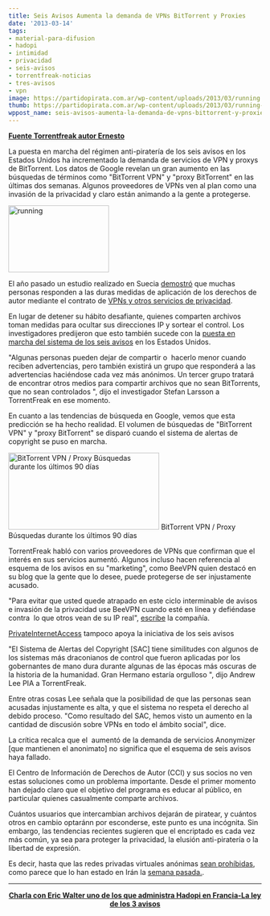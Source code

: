 ```yaml
---
title: Seis Avisos Aumenta la demanda de VPNs BitTorrent y Proxies
date: '2013-03-14'
tags:
- material-para-difusion
- hadopi
- intimidad
- privacidad
- seis-avisos
- torrentfreak-noticias
- tres-avisos
- vpn
image: https://partidopirata.com.ar/wp-content/uploads/2013/03/running.jpg
thumb: https://partidopirata.com.ar/wp-content/uploads/2013/03/running-150x133.jpg
wppost_name: seis-avisos-aumenta-la-demanda-de-vpns-bittorrent-y-proxies
---
```


<strong><a href="http://torrentfreak.com/six-strikes-boosts-demand-for-bittorrent-vpns-and-proxies-130311/" target="_blank">Fuente Torrentfreak autor Ernesto</a></strong>

La puesta en marcha del régimen anti-piratería de los seis avisos en los Estados Unidos ha incrementado la demanda de servicios de VPN y proxys de BitTorrent. Los datos de Google revelan un gran aumento en las búsquedas de términos como "BitTorrent VPN" y "proxy BitTorrent" en las últimas dos semanas. Algunos proveedores de VPNs ven al plan como una invasión de la privacidad y claro están animando a la gente a protegerse.

<a href="https://partidopirata.com.ar/wp-content/uploads/2013/03/running.jpg"><img class="alignright size-full wp-image-8821" alt="running" src="https://partidopirata.com.ar/wp-content/uploads/2013/03/running.jpg" width="200" height="133" /></a>

El año pasado un estudio realizado en Suecia <a href="http://torrentfreak.com/pirate-bay-users-hide-ip-addresses-to-counter-copyright-enforcement-research-finds-121109/">demostró</a> que muchas personas responden a las duras medidas de aplicación de los derechos de autor mediante el contrato de <a href="http://torrentfreak.com/vpn-services-that-take-your-anonymity-seriously-2013-edition-130302/">VPNs y otros servicios de privacidad</a>.

En lugar de detener su hábito desafiante, quienes comparten archivos toman medidas para ocultar sus direcciones IP y sortear el control. Los investigadores predijeron que esto también sucede con la <a href="http://torrentfreak.com/six-strikes-anti-piracy-scheme-starts-130225/">puesta en marcha del sistema de los seis avisos</a> en los Estados Unidos.

"Algunas personas pueden dejar de compartir o  hacerlo menor cuando reciben advertencias, pero también existirá un grupo que responderá a las advertencias haciéndose cada vez más anónimos. Un tercer grupo tratará de encontrar otros medios para compartir archivos que no sean BitTorrents, que no sean controlados ", dijo el investigador Stefan Larsson a TorrentFreak en ese momento.

En cuanto a las tendencias de búsqueda en Google, vemos que esta predicción se ha hecho realidad. El volumen de búsquedas de "BitTorrent VPN" y "proxy BitTorrent" se disparó cuando el sistema de alertas de copyright se puso en marcha.

<a href="https://partidopirata.com.ar/wp-content/uploads/2013/03/vpns.jpg"><img class="size-medium wp-image-8822" alt="BitTorrent VPN / Proxy Búsquedas durante los últimos 90 días" src="https://partidopirata.com.ar/wp-content/uploads/2013/03/vpns-300x153.jpg" width="300" height="153" /></a> BitTorrent VPN / Proxy Búsquedas durante los últimos 90 días


TorrentFreak habló con varios proveedores de VPNs que confirman que el interés en sus servicios aumentó. Algunos incluso hacen referencia al esquema de los avisos en su "marketing", como BeeVPN quien destacó en su blog que la gente que lo desee, puede protegerse de ser injustamente acusado.

"Para evitar que usted quede atrapado en este ciclo interminable de avisos e invasión de la privacidad use BeeVPN cuando esté en línea y defiéndase contra  lo que otros vean de su IP real", <a href="https://www.beevpn.com/blog/major-american-isps-get-onboard-six-strikes-plan">escribe</a> la compañía.

<a href="https://www.privateinternetaccess.com/ads/serve.php">PrivateInternetAccess</a> tampoco apoya la iniciativa de los seis avisos

"El Sistema de Alertas del Copyright [SAC] tiene similitudes con algunos de los sistemas más draconianos de control que fueron aplicadas por los gobernantes de mano dura durante algunas de las épocas más oscuras de la historia de la humanidad. Gran Hermano estaría orgulloso ", dijo Andrew Lee PIA a TorrentFreak.

Entre otras cosas Lee señala que la posibilidad de que las personas sean acusadas injustamente es alta, y que el sistema no respeta el derecho al debido proceso. "Como resultado del SAC, hemos visto un aumento en la cantidad de discusión sobre VPNs en todo el ámbito social", dice.

La crítica recalca que el  aumentó de la demanda de servicios Anonymizer [que mantienen el anonimato] no significa que el esquema de seis avisos haya fallado.

El Centro de Información de Derechos de Autor (CCI) y sus socios no ven estas soluciones como un problema importante. Desde el primer momento han dejado claro que el objetivo del programa es educar al público, en particular quienes casualmente comparte archivos.

Cuántos usuarios que intercambian archivos dejarán de piratear, y cuántos otros en cambio optaránn por esconderse, este punto es una incógnita. Sin embargo, las tendencias recientes sugieren que el encriptado es cada vez más común, ya sea para proteger la privacidad, la elusión anti-piratería o la libertad de expresión.

Es decir, hasta que las redes privadas virtuales anónimas <a href="http://torrentfreak.com/how-long-before-vpns-become-illegal-120615/">sean prohíbidas</a>, como parece que lo han estado en Irán la <a href="http://news.cnet.com/8301-1023_3-57573487-93/iran-cuts-off-illegal-vpn-workaround-to-internet-filters/">semana pasada.</a>.

<hr />
<p style="text-align: center;"><strong><a href="https://partidopirata.com.ar/2648/ahora-que-se-viene-la-criminalizacion-como-es-hadopi-en-francia-podcast">Charla con Eric Walter uno de los que administra Hadopi en Francia-La ley de los 3 avisos </a></strong></p>
